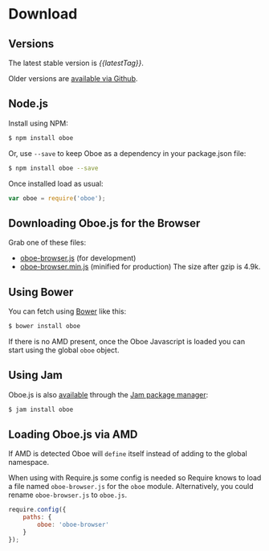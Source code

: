Download
========

Versions
--------

The latest stable version is *{{latestTag}}*.

Older versions are [available via Github]({{repo}}/releases).

Node.js
-------

Install using NPM:

``` bash
$ npm install oboe
```

Or, use `--save` to keep Oboe as a dependency in your package.json file:

``` bash
$ npm install oboe --save
```

Once installed load as usual:

``` javascript
var oboe = require('oboe');
```

Downloading Oboe.js for the Browser
-----------------------------------

Grab one of these files:
 
 * [oboe-browser.js]({{releasedJs}}/oboe-browser.js) (for development) 
 * [oboe-browser.min.js]({{releasedJs}}/oboe-browser.min.js) (minified for production) The size after gzip is 4.9k.
 
Using Bower
-----------

You can fetch using [Bower](http://bower.io/) like this:

``` bash
$ bower install oboe
```

If there is no AMD present, once the Oboe Javascript is loaded you can start using the global `oboe` object.

Using Jam
---------

Oboe.js is also [available](http://jamjs.org/packages/#/details/oboe) through the [Jam package manager](http://jamjs.org/):

``` bash
$ jam install oboe
```

Loading Oboe.js via AMD
-----------------------

If AMD is detected Oboe will `define` itself instead of adding to the 
global namespace.

When using with Require.js some config is needed so Require knows to load a file
named `oboe-browser.js` for the `oboe` module. Alternatively, you could rename
`oboe-browser.js` to `oboe.js`.

``` javascript
require.config({
    paths: {
        oboe: 'oboe-browser'
    }
});
```
